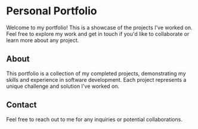 # Personal Portfolio

Welcome to my portfolio! This is a showcase of the projects I've worked on. Feel free to explore my work and get in touch if you'd like to collaborate or learn more about any project.

## About

This portfolio is a collection of my completed projects, demonstrating my skills and experience in software development. Each project represents a unique challenge and solution I've worked on.

## Contact

Feel free to reach out to me for any inquiries or potential collaborations.